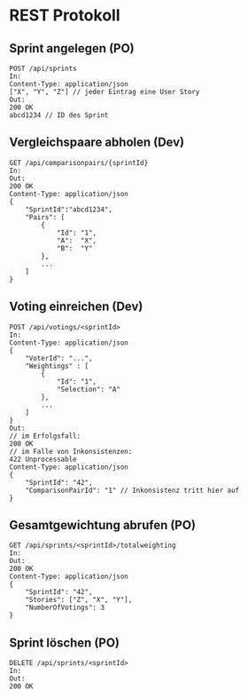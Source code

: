 # REST Protokoll
## Sprint angelegen (PO)
```
POST /api/sprints
In:
Content-Type: application/json
["X", "Y", "Z"] // jeder Eintrag eine User Story
Out:
200 OK
abcd1234 // ID des Sprint
```

## Vergleichspaare abholen (Dev)
```
GET /api/comparisonpairs/{sprintId}
In:
Out:
200 OK
Content-Type: application/json
{
    "SprintId":"abcd1234",
    "Pairs": [
        {
            "Id": "1",
            "A":  "X",
            "B":  "Y"
        },
        ...
    ]
}
```
## Voting einreichen (Dev)
```
POST /api/votings/<sprintId>
In:
Content-Type: application/json
{
    "VoterId": "...",
    "Weightings" : [
        {
            "Id": "1",
            "Selection": "A"
        },
        ...
    ]
}
Out:
// im Erfolgsfall:
200 OK
// im Falle von Inkonsistenzen:
422 Unprocessable
Content-Type: application/json
{
    "SprintId": "42",
    "ComparisonPairId": "1" // Inkonsistenz tritt hier auf
}
```
## Gesamtgewichtung abrufen (PO)
```
GET /api/sprints/<sprintId>/totalweighting
In:
Out:
200 OK
Content-Type: application/json
{
    "SprintId": "42",
    "Stories": ["Z", "X", "Y"],
    "NumberOfVotings": 3
}
```
## Sprint löschen (PO)
```
DELETE /api/sprints/<sprintId>
In:
Out:
200 OK
```